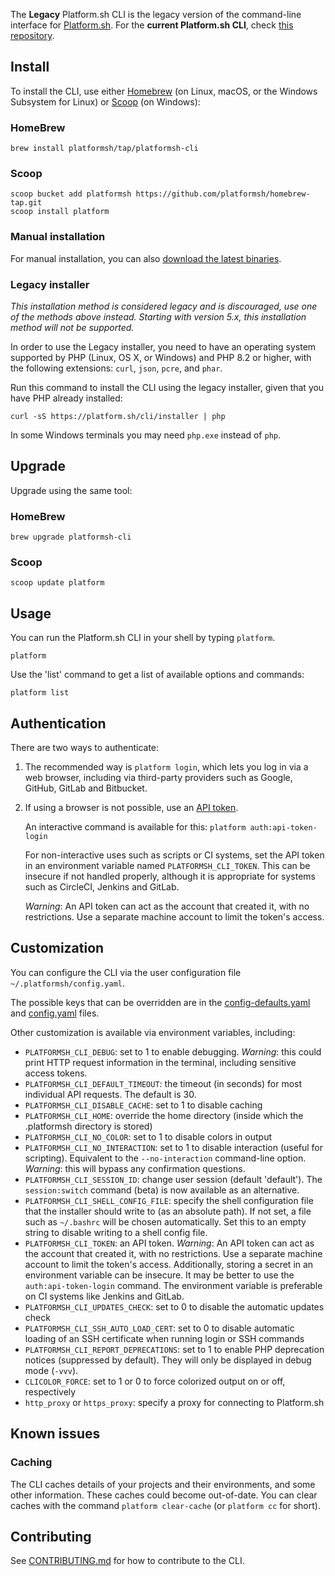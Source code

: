 The **Legacy** Platform.sh CLI is the legacy version of the command-line interface for [Platform.sh](https://platform.sh). For the **current Platform.sh CLI**, check [this repository](https://github.com/platformsh/cli).

## Install

To install the CLI, use either [Homebrew](https://brew.sh/) (on Linux, macOS, or the Windows Subsystem for Linux) or [Scoop](https://scoop.sh/) (on Windows):

### HomeBrew

```console
brew install platformsh/tap/platformsh-cli
```

### Scoop

```console
scoop bucket add platformsh https://github.com/platformsh/homebrew-tap.git
scoop install platform
```

### Manual installation

For manual installation, you can also [download the latest binaries](https://github.com/platformsh/cli/releases/latest).

### Legacy installer

_This installation method is considered legacy and is discouraged, use one of the methods above instead. Starting with version 5.x, this installation method will not be supported._

In order to use the Legacy installer, you need to have an operating system supported by PHP (Linux, OS X, or Windows) and PHP 8.2 or higher, with the following extensions: `curl`, `json`, `pcre`, and `phar`.

Run this command to install the CLI using the legacy installer, given that you have PHP already installed:

```console
curl -sS https://platform.sh/cli/installer | php
```

In some Windows terminals you may need `php.exe` instead of `php`.

## Upgrade

Upgrade using the same tool:

### HomeBrew

```console
brew upgrade platformsh-cli
```

### Scoop

```console
scoop update platform
```

## Usage

You can run the Platform.sh CLI in your shell by typing `platform`.

    platform

Use the 'list' command to get a list of available options and commands:

    platform list

## Authentication

There are two ways to authenticate:

1. The recommended way is `platform login`, which lets you log in via a web browser, including via third-party providers such as Google, GitHub, GitLab and Bitbucket.

2. If using a browser is not possible, use an [API token](https://docs.platform.sh/gettingstarted/cli/api-tokens.html).

    An interactive command is available for this: `platform auth:api-token-login`

    For non-interactive uses such as scripts or CI systems, set the API token in an environment variable named `PLATFORMSH_CLI_TOKEN`. This can be insecure if not handled properly, although it is appropriate for systems such as CircleCI, Jenkins and GitLab.

    *_Warning_*: An API token can act as the account that created it, with no restrictions. Use a separate machine account to limit the token's access.

## Customization

You can configure the CLI via the user configuration file `~/.platformsh/config.yaml`.

The possible keys that can be overridden are in the [config-defaults.yaml](/config-defaults.yaml) and [config.yaml](/config.yaml) files.

Other customization is available via environment variables, including:

* `PLATFORMSH_CLI_DEBUG`: set to 1 to enable debugging. _Warning_: this could print HTTP request information in the terminal, including sensitive access tokens.
* `PLATFORMSH_CLI_DEFAULT_TIMEOUT`: the timeout (in seconds) for most individual API requests. The default is 30.
* `PLATFORMSH_CLI_DISABLE_CACHE`: set to 1 to disable caching
* `PLATFORMSH_CLI_HOME`: override the home directory (inside which the .platformsh directory is stored)
* `PLATFORMSH_CLI_NO_COLOR`: set to 1 to disable colors in output
* `PLATFORMSH_CLI_NO_INTERACTION`: set to 1 to disable interaction (useful for scripting). Equivalent to the `--no-interaction` command-line option. _Warning_: this will bypass any confirmation questions.
* `PLATFORMSH_CLI_SESSION_ID`: change user session (default 'default'). The `session:switch` command (beta) is now available as an alternative.
* `PLATFORMSH_CLI_SHELL_CONFIG_FILE`: specify the shell configuration file that the installer should write to (as an absolute path). If not set, a file such as `~/.bashrc` will be chosen automatically. Set this to an empty string to disable writing to a shell config file.
* `PLATFORMSH_CLI_TOKEN`: an API token. *_Warning_*: An API token can act as the account that created it, with no restrictions. Use a separate machine account to limit the token's access. Additionally, storing a secret in an environment variable can be insecure. It may be better to use the `auth:api-token-login` command. The environment variable is preferable on CI systems like Jenkins and GitLab.
* `PLATFORMSH_CLI_UPDATES_CHECK`: set to 0 to disable the automatic updates check
* `PLATFORMSH_CLI_SSH_AUTO_LOAD_CERT`: set to 0 to disable automatic loading of an SSH certificate when running login or SSH commands
* `PLATFORMSH_CLI_REPORT_DEPRECATIONS`: set to 1 to enable PHP deprecation notices (suppressed by default). They will only be displayed in debug mode (`-vvv`).
* `CLICOLOR_FORCE`: set to 1 or 0 to force colorized output on or off, respectively
* `http_proxy` or `https_proxy`: specify a proxy for connecting to Platform.sh

## Known issues

### Caching

The CLI caches details of your projects and their environments, and some other
information. These caches could become out-of-date. You can clear caches with
the command `platform clear-cache` (or `platform cc` for short).

## Contributing

See [CONTRIBUTING.md](CONTRIBUTING.md) for how to contribute to the CLI.
